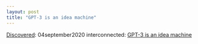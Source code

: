 ```yaml
---
layout: post
title: "GPT-3 is an idea machine"
---
```

[Discovered](http://rolandtanglao.com/2020/07/29/p1-blogthis-checkvist-list-links-to-blog/): 04september2020 interconnected: [GPT-3 is an idea machine](http://interconnected.org/home/2020/09/04/idea_machine)
